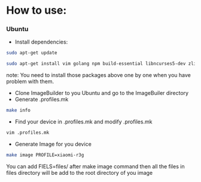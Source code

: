 # How to use:
### Ubuntu ###
- Install dependencies:
```bash
sudo apt-get update
```
```bash
sudo apt-get install vim golang npm build-essential libncurses5-dev zlib1g-dev gawk git libssl-dev wget unzip python ocaml-nox help2man texinfo yui-compressor
```
note: You need to install those packages above one by one when you have problem with them.
- Clone ImageBuilder to you Ubuntu and go to the ImageBuiler directory
- Generate .profiles.mk
```bash
make info
```
- Find your device in .profiles.mk and modify .profiles.mk
```bash
vim .profiles.mk
```
- Generate Image for you device
```bash
make image PROFILE=xiaomi-r3g
```
You can add FIELS=files/ after make image command
then all the files in files directory will be add to the root directory of you image
